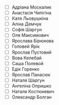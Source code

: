 - [ ] Адріана Москалик 
- [ ] Анастасія Чипігіна
- [ ] Катя Льовушкіна
- [ ] Аліна Демчук
- [ ] Софія Шаргун
- [ ] Оля Максимович
- [ ] Ярослава Бірюкова
- [ ] Головей Ярік
- [ ] Ярослав Пустовий
- [ ] Вова Келебай
- [ ] Саша Полевой
- [ ] Едік Горенко
- [ ] Ярослав Панасюк
- [ ] Наталя Шаргун
- [ ] Ангеліна Опришко
- [ ] Наталя Костюкевич
- [ ] Олександр Болган
